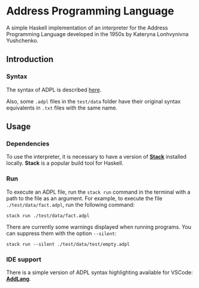 # Address Programming Language

A simple Haskell implementation of an interpreter for the Address Programming Language developed in the 1950s by Kateryna Lonhvynivna Yushchenko.

## Introduction

### Syntax

The syntax of ADPL is described [here](docs/syntax.md).

Also, some `.adpl` files in the `test/data` folder
have their original syntax equivalents in `.txt` files with the same name.

## Usage

### Dependencies

To use the interpreter, it is necessary to have a version of
**[Stack](https://docs.haskellstack.org/en/stable/)** installed locally.
**Stack** is a popular build tool for Haskell.

### Run

To execute an ADPL file, run the `stack run` command in the terminal with a path to the file as an argument.
For example, to execute the file `./test/data/fact.adpl`, run the following command:

```shell
stack run ./test/data/fact.adpl
```

There are currently some warnings displayed when running programs.
You can suppress them with the option `--silent`:

```shell
stack run --silent ./test/data/test/empty.adpl
```

### IDE support

There is a simple version of ADPL syntax highlighting available for VSCode:
**[AddLang](https://marketplace.visualstudio.com/items?itemName=jorg.addlang)**.
